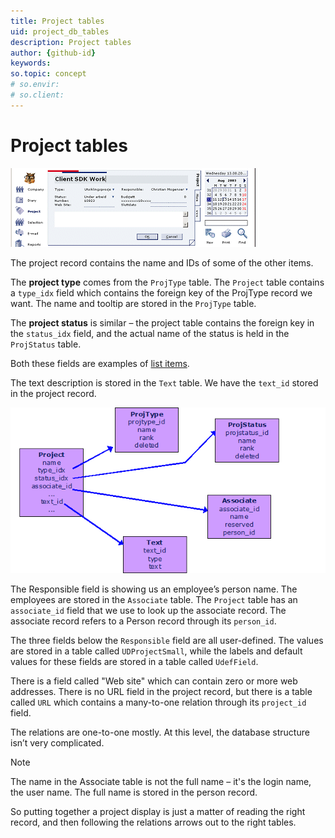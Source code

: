 ```yaml
---
title: Project tables 
uid: project_db_tables
description: Project tables
author: {github-id}
keywords:
so.topic: concept
# so.envir:
# so.client:
---
```


# Project tables

![Project card][img1]

The project record contains the name and IDs of some of the other items.

The **project type** comes from the `ProjType` table. The `Project` table contains a `type_idx` field which contains the foreign key of the ProjType record we want. The name and tooltip are stored in the `ProjType` table.

The **project status** is similar – the project table contains the foreign key in the `status_idx` field, and the actual name of the status is held in the `ProjStatus` table.

Both these fields are examples of [list items][1].

The text description is stored in the `Text` table. We have the `text_id` stored in the project record.

![Project tables][img2]

The Responsible field is showing us an employee’s person name. The employees are stored in the `Associate` table. The `Project` table has an `associate_id` field that we use to look up the associate record. The associate record refers to a Person record through its `person_id`.

The three fields below the `Responsible` field are all user-defined. The values are stored in a table called `UDProjectSmall`, while the labels and default values for these fields are stored in a table called `UdefField`.

There is a field called "Web site" which can contain zero or more web addresses. There is no URL field in the project record, but there is a table called `URL` which contains a many-to-one relation through its `project_id` field.

The relations are one-to-one mostly. At this level, the database structure isn’t very complicated.

> [!NOTE]
> The name in the Associate table is not the full name – it's the login name, the user name. The full name is stored in the person record.

So putting together a project display is just a matter of reading the right record, and then following the relations arrows out to the right tables.

<!-- Referenced links -->
[1]: ../netserver/lists/mdo-lists.md

<!-- Referenced images -->
[img1]: media/so-project.gif
[img2]: media/so-project-tables.gif
